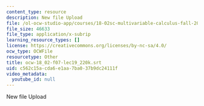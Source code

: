 ```yaml
---
content_type: resource
description: New file Upload
file: /ol-ocw-studio-app/courses/18-02sc-multivariable-calculus-fall-2010/c562c15acda6e1aa7ba037b9dc24111f_ocw-18_02-f07-lec19_220k.srt
file_size: 46633
file_type: application/x-subrip
learning_resource_types: []
license: https://creativecommons.org/licenses/by-nc-sa/4.0/
ocw_type: OCWFile
resourcetype: Other
title: ocw-18_02-f07-lec19_220k.srt
uid: c562c15a-cda6-e1aa-7ba0-37b9dc24111f
video_metadata:
  youtube_id: null
---
```

New file Upload